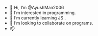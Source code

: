- 👋 Hi, I’m @AyushMan2006
- 👀 I’m interested in programming.
- 🌱 I’m currently learning JS .
- 💞️ I’m looking to collaborate on programs.
- 📫 

<!---
AyushMan2006/AyushMan2006 is a ✨ special ✨ repository because its `README.md` (this file) appears on your GitHub profile.
You can click the Preview link to take a look at your changes.
--->
